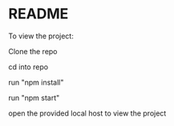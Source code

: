 # README #

To view the project: 

Clone the repo

cd into repo

run "npm install"

run "npm start"

open the provided local host to view the project
